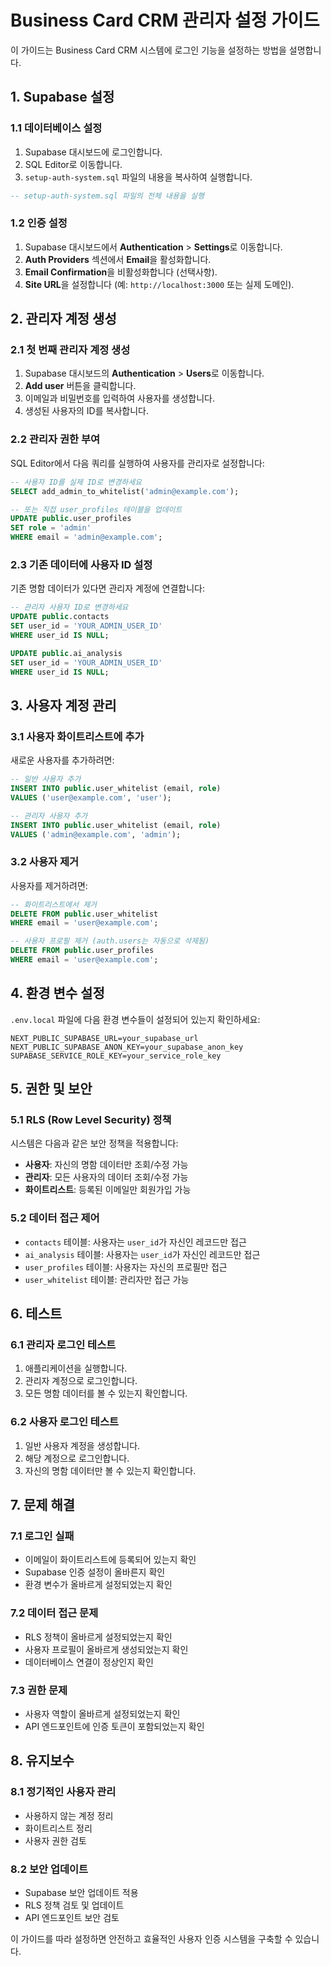 # Business Card CRM 관리자 설정 가이드

이 가이드는 Business Card CRM 시스템에 로그인 기능을 설정하는 방법을 설명합니다.

## 1. Supabase 설정

### 1.1 데이터베이스 설정
1. Supabase 대시보드에 로그인합니다.
2. SQL Editor로 이동합니다.
3. `setup-auth-system.sql` 파일의 내용을 복사하여 실행합니다.

```sql
-- setup-auth-system.sql 파일의 전체 내용을 실행
```

### 1.2 인증 설정
1. Supabase 대시보드에서 **Authentication** > **Settings**로 이동합니다.
2. **Auth Providers** 섹션에서 **Email**을 활성화합니다.
3. **Email Confirmation**을 비활성화합니다 (선택사항).
4. **Site URL**을 설정합니다 (예: `http://localhost:3000` 또는 실제 도메인).

## 2. 관리자 계정 생성

### 2.1 첫 번째 관리자 계정 생성
1. Supabase 대시보드의 **Authentication** > **Users**로 이동합니다.
2. **Add user** 버튼을 클릭합니다.
3. 이메일과 비밀번호를 입력하여 사용자를 생성합니다.
4. 생성된 사용자의 ID를 복사합니다.

### 2.2 관리자 권한 부여
SQL Editor에서 다음 쿼리를 실행하여 사용자를 관리자로 설정합니다:

```sql
-- 사용자 ID를 실제 ID로 변경하세요
SELECT add_admin_to_whitelist('admin@example.com');

-- 또는 직접 user_profiles 테이블을 업데이트
UPDATE public.user_profiles 
SET role = 'admin' 
WHERE email = 'admin@example.com';
```

### 2.3 기존 데이터에 사용자 ID 설정
기존 명함 데이터가 있다면 관리자 계정에 연결합니다:

```sql
-- 관리자 사용자 ID로 변경하세요
UPDATE public.contacts 
SET user_id = 'YOUR_ADMIN_USER_ID' 
WHERE user_id IS NULL;

UPDATE public.ai_analysis 
SET user_id = 'YOUR_ADMIN_USER_ID' 
WHERE user_id IS NULL;
```

## 3. 사용자 계정 관리

### 3.1 사용자 화이트리스트에 추가
새로운 사용자를 추가하려면:

```sql
-- 일반 사용자 추가
INSERT INTO public.user_whitelist (email, role) 
VALUES ('user@example.com', 'user');

-- 관리자 사용자 추가
INSERT INTO public.user_whitelist (email, role) 
VALUES ('admin@example.com', 'admin');
```

### 3.2 사용자 제거
사용자를 제거하려면:

```sql
-- 화이트리스트에서 제거
DELETE FROM public.user_whitelist 
WHERE email = 'user@example.com';

-- 사용자 프로필 제거 (auth.users는 자동으로 삭제됨)
DELETE FROM public.user_profiles 
WHERE email = 'user@example.com';
```

## 4. 환경 변수 설정

`.env.local` 파일에 다음 환경 변수들이 설정되어 있는지 확인하세요:

```env
NEXT_PUBLIC_SUPABASE_URL=your_supabase_url
NEXT_PUBLIC_SUPABASE_ANON_KEY=your_supabase_anon_key
SUPABASE_SERVICE_ROLE_KEY=your_service_role_key
```

## 5. 권한 및 보안

### 5.1 RLS (Row Level Security) 정책
시스템은 다음과 같은 보안 정책을 적용합니다:

- **사용자**: 자신의 명함 데이터만 조회/수정 가능
- **관리자**: 모든 사용자의 데이터 조회/수정 가능
- **화이트리스트**: 등록된 이메일만 회원가입 가능

### 5.2 데이터 접근 제어
- `contacts` 테이블: 사용자는 `user_id`가 자신인 레코드만 접근
- `ai_analysis` 테이블: 사용자는 `user_id`가 자신인 레코드만 접근
- `user_profiles` 테이블: 사용자는 자신의 프로필만 접근
- `user_whitelist` 테이블: 관리자만 접근 가능

## 6. 테스트

### 6.1 관리자 로그인 테스트
1. 애플리케이션을 실행합니다.
2. 관리자 계정으로 로그인합니다.
3. 모든 명함 데이터를 볼 수 있는지 확인합니다.

### 6.2 사용자 로그인 테스트
1. 일반 사용자 계정을 생성합니다.
2. 해당 계정으로 로그인합니다.
3. 자신의 명함 데이터만 볼 수 있는지 확인합니다.

## 7. 문제 해결

### 7.1 로그인 실패
- 이메일이 화이트리스트에 등록되어 있는지 확인
- Supabase 인증 설정이 올바른지 확인
- 환경 변수가 올바르게 설정되었는지 확인

### 7.2 데이터 접근 문제
- RLS 정책이 올바르게 설정되었는지 확인
- 사용자 프로필이 올바르게 생성되었는지 확인
- 데이터베이스 연결이 정상인지 확인

### 7.3 권한 문제
- 사용자 역할이 올바르게 설정되었는지 확인
- API 엔드포인트에 인증 토큰이 포함되었는지 확인

## 8. 유지보수

### 8.1 정기적인 사용자 관리
- 사용하지 않는 계정 정리
- 화이트리스트 정리
- 사용자 권한 검토

### 8.2 보안 업데이트
- Supabase 보안 업데이트 적용
- RLS 정책 검토 및 업데이트
- API 엔드포인트 보안 검토

이 가이드를 따라 설정하면 안전하고 효율적인 사용자 인증 시스템을 구축할 수 있습니다.

